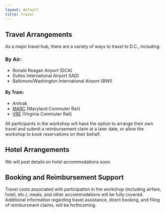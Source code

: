 ```yaml
---
layout: default
title: Travel
---
```



## Travel Arrangements
As a major travel hub, there are a variety of ways to travel to D.C., including: 
### By Air: 
* Ronald Reagan Airport (DCA) 
* Dulles International Airport (IAD) 
* Baltimore/Washington International Airport (BWI) 

#### By Train: 
* Amtrak 
* [MARC](https://www.mta.maryland.gov/schedule/marc-penn) (Maryland Commuter Rail) 
* [VRE](https://www.vre.org/) (Virginia Commuter Rail)

All participants in the workshop will have the option to arrange their own travel and submit a reimbursement claim at a later date, or allow the workshop to book reservations on their behalf. 



## Hotel Arrangements


We will post details on hotel accommodations soon.

## Booking and Reimbursement Support

Travel costs associated with participation in the workshop (including airfare, hotel, etc.), meals, and other accommodations will be fully covered. Additional information regarding travel assistance, direct booking, and filing of reimbursment claims, will be forthcoming.   
